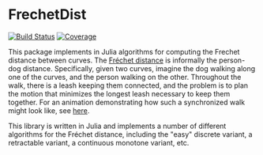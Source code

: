 # FrechetDist

[![Build Status](https://github.com/YourUserNameOnGithub/FrechetDist.jl/actions/workflows/CI.yml/badge.svg?branch=main)](https://github.com/YourUserNameOnGithub/FrechetDist.jl/actions/workflows/CI.yml?query=branch%3Amain)
[![Coverage](https://codecov.io/gh/YourUserNameOnGithub/FrechetDist.jl/branch/main/graph/badge.svg)](https://codecov.io/gh/YourUserNameOnGithub/FrechetDist.jl)

This package implements in Julia algorithms for computing the Frechet distance
between curves. The [Fréchet
distance](https://en.wikipedia.org/wiki/Fr%C3%A9chet_distance) is
informally the person-dog distance. Specifically, given two curves,
imagine the dog walking along one of the curves, and the person
walking on the other. Throughout the walk, there is a leash keeping
them connected, and the problem is to plan the motion that minimizes
the longest leash necessary to keep them together. For an animation
demonstrating how such a synchronized walk might look like, see 
[here](https://www.youtube.com/watch?v=j5pPVC-mw_I).

This library is written in Julia and implements a number of different
algorithms for the Fréchet distance, including the "easy" discrete
variant, a retractable variant, a continuous monotone variant, etc. 

